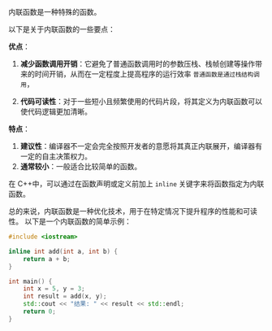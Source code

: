 内联函数是一种特殊的函数。

以下是关于内联函数的一些要点：

**优点**：
1. **减少函数调用开销**：它避免了普通函数调用时的参数压栈、栈帧创建等操作带来的时间开销，从而在一定程度上提高程序的运行效率
`普通函数是通过栈结构调用`，

2. **代码可读性**：对于一些短小且频繁使用的代码片段，将其定义为内联函数可以使代码逻辑更加清晰。

**特点**：
1. **建议性**：编译器不一定会完全按照开发者的意愿将其真正内联展开，编译器有一定的自主决策权力。
2. **通常较小**：一般适合比较简单的函数。

在 C++中，可以通过在函数声明或定义前加上 `inline` 关键字来将函数指定为内联函数。

总的来说，内联函数是一种优化技术，用于在特定情况下提升程序的性能和可读性。
以下是一个内联函数的简单示例：

```cpp
#include <iostream>

inline int add(int a, int b) {
    return a + b;
}

int main() {
    int x = 5, y = 3;
    int result = add(x, y);
    std::cout << "结果: " << result << std::endl;
    return 0;
}
```
